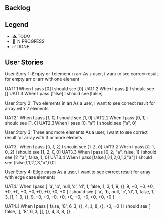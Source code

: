## Backlog

## Legend

- ⚠ TODO
- 🚧 IN PROGRESS
- ✅ DONE

## User Stories

User Story 1: Empty or 1 element in arr
As a user, I want to see correct result for empty arr or arr with one element

UAT1.1 When I pass [0] I should see [0]
UAT1.2 When I pass [] I should see []
UAT1.3 When I pass [false] I should see [false]

User Story 2: Two elements in arr
As a user, I want to see correct result for array with 2 elements

UAT2.1 When I pass [1, 0] I should see [1, 0]
UAT2.2 When I pass [0, 1] I should see [1, 0]
UAT2.3 When I pass [0, "a"] I should see ["a", 0]

User Story 3: Three and more elements
As a user, I want to see correct result for array with 3 or more elemets

UAT3.1 When I pass [0, 1, 2] I should see [1, 2, 0]
UAT3.2 When I pass [0, 1, 0, 2] I should see [1, 2, 0, 0]
UAT3.3 When I pass [0, 2, "a", false, 1] I should see [2, "a", false, 1, 0]
UAT3.4 When I pass [false,1,0,1,2,0,1,3,"a"] I should see [false,1,1,2,1,3,"a",0,0]

User Story 4: Edge cases
As a user, I want to see correct result for array with edge case elements

UAT4.1 When I pass [ 'a', 'b', null, 'c', 'd', 1, false, 1, 3, 1, 9, {}, 9, +0, +0, +0, +0, +0, +0, +0, +0, +0, +0, +0 ] I should see [ 'a', 'b', null, 'c', 'd', 1, false, 1, 3, [], 1, 9, {}, 9, +0, +0, +0, +0, +0, +0, +0, +0, +0, +0 ]

UAT4.2 When I pass [ false, '8', 6, 3, {}, 4, 3, 8, {}, +0, +0 ] I should see [ false, [], '8', 6, 3, [], {}, 4, 3, 8, {} ]
